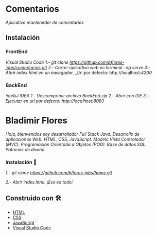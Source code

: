 # Comentarios

_Aplicativo mantenedor de comentarios_


## Instalación

### FrontEnd

_Visual Studio Code_
_1.- git clone https://github.com/bflores-jobs/comentarios.git_
_2.- Correr aplicativo web en terminal : ng serve_
_3.- Abrir index.html en un navegador._
_Url por defecto: http://localhost:_4200_

### BackEnd

_IntelliJ IDEA_
_1.- Descomprimir archivo BackEnd.zip_
_2.- Abrir con IDE_
_3.- Ejecutar en url por defecto: http://localhost:8080_

# Bladimir Flores

_Hola, bienvenidos soy desarrollador Full Stack Java.
Desarrollo de aplicaciones Web: HTML, CSS, JavaScript.
Modelo Vista Controlador (MVC).
Programación Orientada a Objetos (POO).
Base de datos SQL.
Patrones de diseño._

### Instalación 🔧

_1.- git clone https://github.com/bflores-jobs/home.git_

_2.- Abrir index.html. ¡Eso es todo!_


## Construido con 🛠️

* [HTML](https://developer.mozilla.org/en-US/docs/Web/HTML)
* [CSS](https://developer.mozilla.org/en-US/docs/Web/CSS)
* [JavaScript](https://developer.mozilla.org/es/docs/Web/JavaScript)
* [Visual Studio Code](https://code.visualstudio.com/)

